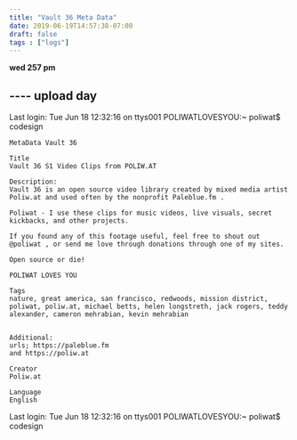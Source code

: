 ```yaml
---
title: "Vault 36 Meta Data"
date: 2019-06-19T14:57:38-07:00
draft: false
tags : ["logs"]
---
```


**wed 257 pm**
 ## ---- upload day

 Last login: Tue Jun 18 12:32:16 on ttys001
POLIWATLOVESYOU:~ poliwat$ codesign

```
MetaData Vault 36

Title
Vault 36 S1 Video Clips from POLIW.AT

Description:
Vault 36 is an open source video library created by mixed media artist Poliw.at and used often by the nonprofit Paleblue.fm .

Poliwat - I use these clips for music videos, live visuals, secret kickbacks, and other projects.

If you found any of this footage useful, feel free to shout out @poliwat , or send me love through donations through one of my sites.

Open source or die!

POLIWAT LOVES YOU

Tags
nature, great america, san francisco, redwoods, mission district, poliwat, poliw.at, michael betts, helen longstreth, jack rogers, teddy alexander, cameron mehrabian, kevin mehrabian


Additional:
urls; https://paleblue.fm
and https://poliw.at

Creator
Poliw.at

Language
English
```
















































Last login: Tue Jun 18 12:32:16 on ttys001
POLIWATLOVESYOU:~ poliwat$ codesign
